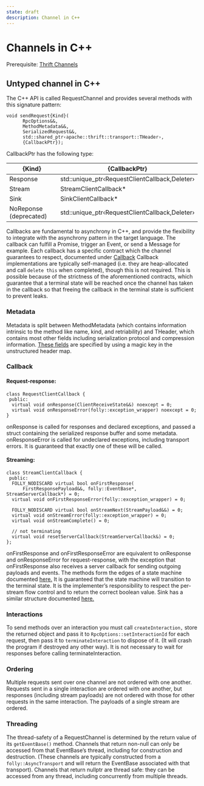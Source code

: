```yaml
---
state: draft
description: Channel in C++
---
```


# Channels in C++

Prerequisite: [Thrift Channels](../../spec/protocol/channel)

## Untyped channel in C++

The C++ API is called RequestChannel and provides several methods with this signature pattern:

```
void sendRequest{Kind}(
      RpcOptions&&,
      MethodMetadata&&,
      SerializedRequest&&,
      std::shared_ptr‹apache::thrift::transport::THeader›,
      {CallbackPtr});
```


CallbackPtr has the following type:

|{Kind}|{CallbackPtr}|
|---|---|
|Response|std::unique_ptr‹RequestClientCallback,Deleter›|
|Stream|StreamClientCallback*|
|Sink|SinkClientCallback*|
|NoReponse (deprecated)|std::unique_ptr‹RequestClientCallback,Deleter›|

Callbacks are fundamental to asynchrony in C++, and provide the flexibility to integrate with the asynchrony pattern in the target language. The callback can fulfill a Promise, trigger an Event, or send a Message for example. Each callback has a specific contract which the channel guarantees to respect, documented under [Callback](#callback)
Callback implementations are typically self-managed (i.e. they are heap-allocated and call `delete this` when completed), though this is not required. This is possible because of the strictness of the aforementioned contracts, which guarantee that a terminal state will be reached once the channel has taken in the callback so that freeing the callback in the terminal state is sufficient to prevent leaks.

### Metadata

Metadata is split between MethodMetadata (which contains information intrinsic to the method like name, kind, and retriability) and THeader, which contains most other fields including serialization protocol and compression information.
[These fields](https://github.com/facebook/fbthrift/blob/main/thrift/lib/cpp/transport/THeader.cpp) are specified by using a magic key in the unstructured header map.

### Callback

#### Request-response:

```
class RequestClientCallback {
 public:
  virtual void onResponse(ClientReceiveState&&) noexcept = 0;
  virtual void onResponseError(folly::exception_wrapper) noexcept = 0;
}
```

onResponse is called for responses and declared exceptions, and passed a struct containing the serialized response buffer and some metadata. onResponseError is called for undeclared exceptions, including transport errors. It is guaranteed that exactly one of these will be called.

#### Streaming:

```
class StreamClientCallback {
 public:
  FOLLY_NODISCARD virtual bool onFirstResponse(
      FirstResponsePayload&&, folly::EventBase*, StreamServerCallback*) = 0;
  virtual void onFirstResponseError(folly::exception_wrapper) = 0;

  FOLLY_NODISCARD virtual bool onStreamNext(StreamPayload&&) = 0;
  virtual void onStreamError(folly::exception_wrapper) = 0;
  virtual void onStreamComplete() = 0;

  // not terminating
  virtual void resetServerCallback(StreamServerCallback&) = 0;
};
```

onFirstResponse and onFirstResponseError are equivalent to onResponse and onResponseError for request-response, with the exception that onFirstResponse also receives a server callback for sending outgoing payloads and events. The methods form the edges of a state machine documented [here.](https://github.com/facebook/fbthrift/blob/main/thrift/lib/cpp2/async/StreamCallbacks.h) It is guaranteed that the state machine will transition to the terminal state. It is the implementer’s responsibility to respect the per-stream flow control and to return the correct boolean value.
Sink has a similar structure documented [here.](https://github.com/facebook/fbthrift/blob/main/thrift/lib/cpp2/async/StreamCallbacks.h)

### Interactions

To send methods over an interaction you must call `createInteraction,` store the returned object and pass it to `RpcOptions::setInteractionId` for each request, then pass it to `terminateInteraction` to dispose of it. (It will crash the program if destroyed any other way). It is not necessary to wait for responses before calling terminateInteraction.

### Ordering

Multiple requests sent over one channel are not ordered with one another. Requests sent in a single interaction are ordered with one another, but responses (including stream payloads) are not ordered with those for other requests in the same interaction. The payloads of a single stream are ordered.

### Threading

The thread-safety of a RequestChannel is determined by the return value of its `getEventBase()` method.
Channels that return non-null can only be accessed from that EventBase’s thread, including for construction and destruction. (These channels are typically constructed from a `folly::AsyncTransport` and will return the EventBase associated with that transport).
Channels that return nullptr are thread safe: they can be accessed from any thread, including concurrently from multiple threads.
